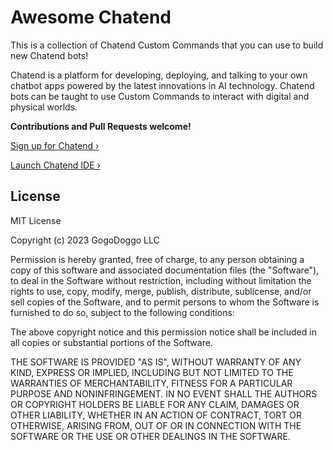 # Awesome Chatend

This is a collection of Chatend Custom Commands that you can use to build new Chatend bots!

Chatend is a platform for developing, deploying, and talking to your own chatbot apps powered by the latest innovations in AI technology. Chatend bots can be taught to use Custom Commands to interact with digital and physical worlds.

**Contributions and Pull Requests welcome!**

[Sign up for Chatend ›](https://chatend.ai)

[Launch Chatend IDE ›](https://chatend.ai/startup)


## License

MIT License

Copyright (c) 2023 GogoDoggo LLC

Permission is hereby granted, free of charge, to any person obtaining a copy
of this software and associated documentation files (the "Software"), to deal
in the Software without restriction, including without limitation the rights
to use, copy, modify, merge, publish, distribute, sublicense, and/or sell
copies of the Software, and to permit persons to whom the Software is
furnished to do so, subject to the following conditions:

The above copyright notice and this permission notice shall be included in all
copies or substantial portions of the Software.

THE SOFTWARE IS PROVIDED "AS IS", WITHOUT WARRANTY OF ANY KIND, EXPRESS OR
IMPLIED, INCLUDING BUT NOT LIMITED TO THE WARRANTIES OF MERCHANTABILITY,
FITNESS FOR A PARTICULAR PURPOSE AND NONINFRINGEMENT. IN NO EVENT SHALL THE
AUTHORS OR COPYRIGHT HOLDERS BE LIABLE FOR ANY CLAIM, DAMAGES OR OTHER
LIABILITY, WHETHER IN AN ACTION OF CONTRACT, TORT OR OTHERWISE, ARISING FROM,
OUT OF OR IN CONNECTION WITH THE SOFTWARE OR THE USE OR OTHER DEALINGS IN THE
SOFTWARE.